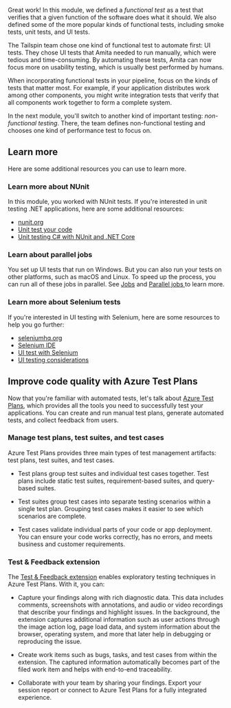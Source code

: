 Great work! In this module, we defined a _functional test_ as a test that verifies that a given function of the software does what it should. We also defined some of the more popular kinds of functional tests, including smoke tests, unit tests, and UI tests.

The Tailspin team chose one kind of functional test to automate first: UI tests. They chose UI tests that Amita needed to run manually, which were tedious and time-consuming. By automating these tests, Amita can now focus more on usability testing, which is usually best performed by humans.

When incorporating functional tests in your pipeline, focus on the kinds of tests that matter most. For example, if your application distributes work among other components, you might write integration tests that verify that all components work together to form a complete system.

In the next module, you'll switch to another kind of important testing: _non-functional testing_. There, the team defines non-functional testing and chooses one kind of performance test to focus on.

## Learn more

Here are some additional resources you can use to learn more.

### Learn more about NUnit

In this module, you worked with NUnit tests. If you're interested in unit testing .NET applications, here are some additional resources:

* [nunit.org](https://nunit.org?azure-portal=true)
* [Unit test your code](https://docs.microsoft.com/visualstudio/test/unit-test-your-code?view=vs-2019&azure-portal=true)
* [Unit testing C# with NUnit and .NET Core](https://docs.microsoft.com//dotnet/core/testing/unit-testing-with-nunit?azure-portal=true)

### Learn about parallel jobs

You set up UI tests that run on Windows. But you can also run your tests on other platforms, such as macOS and Linux. To speed up the process, you can run all of these jobs in parallel. See [Jobs](https://docs.microsoft.com/azure/devops/pipelines/process/phases?view=azure-devops&tabs=yaml&azure-portal=true) and [Parallel jobs
](https://docs.microsoft.com/azure/devops/pipelines/licensing/concurrent-jobs?view=azure-devops&azure-portal=true) to learn more.

### Learn more about Selenium tests

If you're interested in UI testing with Selenium, here are some resources to help you go further:

* [seleniumhq.org](https://www.seleniumhq.org?azure-portal=true)
* [Selenium IDE](https://www.seleniumhq.org/selenium-ide?azure-portal=true)
* [UI test with Selenium](https://docs.microsoft.com/azure/devops/pipelines/test/continuous-test-selenium?view=azure-devops&azure-portal=true)
* [UI testing considerations](https://docs.microsoft.com/azure/devops/pipelines/test/ui-testing-considerations?view=azure-devops&tabs=mstest&azure-portal=true)

## Improve code quality with Azure Test Plans

Now that you're familiar with automated tests, let's talk about [Azure Test Plans](https://docs.microsoft.com/azure/devops/test/?view=azure-devops&azure-portal=true), which provides all the tools you need to successfully test your applications. You can create and run manual test plans, generate automated tests, and collect feedback from users.

### Manage test plans, test suites, and test cases

Azure Test Plans provides three main types of test management artifacts: test plans, test suites, and test cases.

* Test plans group test suites and individual test cases together. Test plans include static test suites, requirement-based suites, and query-based suites.

* Test suites group test cases into separate testing scenarios within a single test plan. Grouping test cases makes it easier to see which scenarios are complete.

* Test cases validate individual parts of your code or app deployment. You can ensure your code works correctly, has no errors, and meets business and customer requirements.

### Test & Feedback extension

The [Test & Feedback extension](https://docs.microsoft.com/azure/devops/test/perform-exploratory-tests?view=azure-devops) enables exploratory testing techniques in Azure Test Plans. With it, you can:

* Capture your findings along with rich diagnostic data. This data includes comments, screenshots with annotations, and audio or video recordings that describe your findings and highlight issues. In the background, the extension captures additional information such as user actions through the image action log, page load data, and system information about the browser, operating system, and more that later help in debugging or reproducing the issue.

* Create work items such as bugs, tasks, and test cases from within the extension. The captured information automatically becomes part of the filed work item and helps with end-to-end traceability.

* Collaborate with your team by sharing your findings. Export your session report or connect to Azure Test Plans for a fully integrated experience.